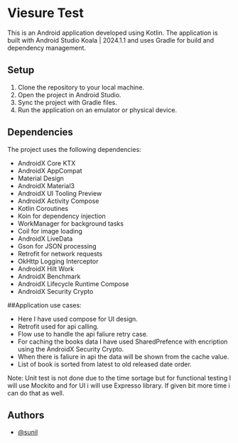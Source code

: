 
# Viesure Test

This is an Android application developed using Kotlin. The application is built with Android Studio Koala | 2024.1.1 and uses Gradle for build and dependency management.

## Setup

1. Clone the repository to your local machine.
2. Open the project in Android Studio.
3. Sync the project with Gradle files.
4. Run the application on an emulator or physical device.

## Dependencies

The project uses the following dependencies:

- AndroidX Core KTX
- AndroidX AppCompat
- Material Design
- AndroidX Material3
- AndroidX UI Tooling Preview
- AndroidX Activity Compose
- Kotlin Coroutines
- Koin for dependency injection
- WorkManager for background tasks
- Coil for image loading
- AndroidX LiveData
- Gson for JSON processing
- Retrofit for network requests
- OkHttp Logging Interceptor
- AndroidX Hilt Work
- AndroidX Benchmark
- AndroidX Lifecycle Runtime Compose
- AndroidX Security Crypto



##Application use cases:
- Here I have used compose for UI design.
- Retrofit used for api calling.
- Flow use to handle the api faliure retry case.
- For caching the books data I have used SharedPrefence with encription using the AndroidX Security Crypto.
- When there is faliure in api the data will be shown from the cache value.
- List of book is sorted from latest to old released date order.

Note: Unit test is not done due to the time sortage but for functional testing I will use Mockito and for UI i will use Expresso library.
If given bit more time i can do that as well.


## Authors

- [@sunil](https://www.github.com/octokatherine)

